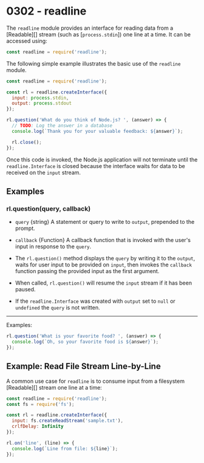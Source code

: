 # 0302 - readline

The `readline` module provides an interface for reading data from a [Readable][]
stream (such as [`process.stdin`]) one line at a time. It can be accessed using:

```js
const readline = require('readline');
```

The following simple example illustrates the basic use of the `readline` module.

```js
const readline = require('readline');

const rl = readline.createInterface({
  input: process.stdin,
  output: process.stdout
});

rl.question('What do you think of Node.js? ', (answer) => {
  // TODO: Log the answer in a database
  console.log(`Thank you for your valuable feedback: ${answer}`);

  rl.close();
});
```

Once this code is invoked, the Node.js application will not terminate until the
`readline.Interface` is closed because the interface waits for data to be
received on the `input` stream.

## Examples

### rl.question(query, callback)

- `query` {string} A statement or query to write to `output`, prepended to the prompt.
- `callback` {Function} A callback function that is invoked with the user's input in response to the `query`.

- The `rl.question()` method displays the `query` by writing it to the `output`, waits for user input to be provided on `input`, then invokes the `callback` function passing the provided input as the first argument.
- When called, `rl.question()` will resume the `input` stream if it has been paused.
- If the `readline.Interface` was created with `output` set to `null` or
`undefined` the `query` is not written.

---

Examples:

```js
rl.question('What is your favorite food? ', (answer) => {
  console.log(`Oh, so your favorite food is ${answer}`);
});
```

## Example: Read File Stream Line-by-Line

A common use case for `readline` is to consume input from a filesystem
[Readable][] stream one line at a time:

```js
const readline = require('readline');
const fs = require('fs');

const rl = readline.createInterface({
  input: fs.createReadStream('sample.txt'),
  crlfDelay: Infinity
});

rl.on('line', (line) => {
  console.log(`Line from file: ${line}`);
});
```